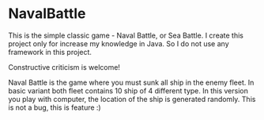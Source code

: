 # NavalBattle
This is the simple classic game - Naval Battle, or Sea Battle.
I create this project only for increase my knowledge in Java. So I do not use any framework in this project.

Constructive criticism is welcome!

Naval Battle is the game where you must sunk all ship in the enemy fleet. In basic variant both fleet contains 10 ship of 4 different type. In this version you play with computer, the location of the ship is generated randomly. This is not a bug, this is feature :)    